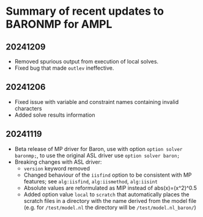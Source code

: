 Summary of recent updates to BARONMP for AMPL
=============================================


## 20241209
- Removed spurious output from execution of local solves.
- Fixed bug that made `outlev` ineffective.


## 20241206
- Fixed issue with variable and constraint names containing invalid
  characters
- Added solve results information


## 20241119
- Beta release of MP driver for Baron, use with option `option solver baronmp;`,
  to use the original ASL driver use `option solver baron;`
- Breaking changes with ASL driver:
  - `version` keyword removed
  - Changed behaviour of the `iisfind` option to be consistent with MP features;
    see `alg:iisfind`, `alg:iismethod`, `alg:iisint`
  - Absolute values are reformulated as MIP instead of abs(x)=(x^2)^0.5
  - Added option value `local` to `scratch` that automatically places the scratch 
    files in a directory with the name derived from the model file (e.g. for 
    `/test/model.nl` the directory will be `/test/model.nl_baron/`)